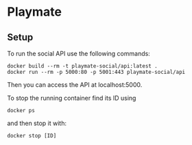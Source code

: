 # Playmate

## Setup
To run the social API use the following commands:
```
docker build --rm -t playmate-social/api:latest .
docker run --rm -p 5000:80 -p 5001:443 playmate-social/api
```

Then you can access the API at localhost:5000.

To stop the running container find its ID using 
```
docker ps
```

and then stop it with:

```
docker stop [ID]
```